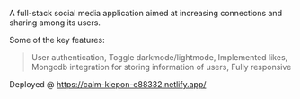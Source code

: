 A full-stack social media application aimed at increasing connections and sharing among its users.

Some of the key features:
> User authentication,
> Toggle darkmode/lightmode,
> Implemented likes,
> Mongodb integration for storing information of users,
> Fully responsive

Deployed @ https://calm-klepon-e88332.netlify.app/
